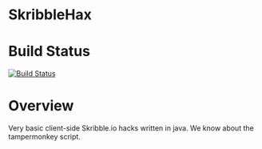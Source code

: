 # SkribbleHax
# Build Status
[![Build Status](https://travis-ci.com/icscodeclub/skribblehax.svg?branch=master)](https://travis-ci.com/icscodeclub/skribblehax)

# Overview
Very basic client-side Skribble.io hacks written in java. We know about the tampermonkey script.

